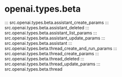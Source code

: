 # openai.types.beta

::: src.openai.types.beta.assistant_create_params
::: src.openai.types.beta.assistant_deleted
::: src.openai.types.beta.assistant_list_params
::: src.openai.types.beta.assistant_update_params
::: src.openai.types.beta.assistant
::: src.openai.types.beta.thread_create_and_run_params
::: src.openai.types.beta.thread_create_params
::: src.openai.types.beta.thread_deleted
::: src.openai.types.beta.thread_update_params
::: src.openai.types.beta.thread